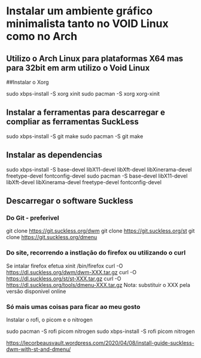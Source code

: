 # Instalar um ambiente gráfico minimalista tanto no VOID Linux como no Arch
## Utilizo o Arch Linux para plataformas X64 mas para 32bit em arm utilizo o Void Linux

##Instalar o Xorg

sudo xbps-install -S xorg xinit
sudo pacman -S xorg xorg-xinit

## Instalar a ferramentas para descarregar e compliar as ferramentas SuckLess

sudo xbps-install -S git make
sudo pacman -S git make

## Instalar as dependencias

sudo xbps-install -S base-devel libX11-devel libXft-devel libXinerama-devel freetype-devel fontconfig-devel
sudo pacman -S base-devel libX11-devel libXft-devel libXinerama-devel freetype-devel fontconfig-devel

## Descarregar o software Suckless

### Do Git - preferivel

git clone https://git.suckless.org/dwm
git clone https://git.suckless.org/st
git clone https://git.suckless.org/dmenu

### Do site, recorrendo a instlação do firefox ou utilizando o curl

Se intalar firefox efetua xinit /bin/firefox
curl -O https://dl.suckless.org/dwm/dwm-XXX.tar.gz
curl -O https://dl.suckless.org/st/st-XXX.tar.gz
curl -O https://dl.suckless.org/tools/dmenu-XXX.tar.gz
Nota: substituir o XXX pela versão disponivel online

### Só mais umas coisas para ficar ao meu gosto

Instalar o rofi, o picom e o nitrogen

sudo pacman -S rofi picom nitrogen
sudo xbps-install -S rofi picom nitrogen

https://lecorbeausvault.wordpress.com/2020/04/08/install-guide-suckless-dwm-with-st-and-dmenu/
